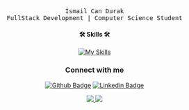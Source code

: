 

<div align="center">
    <!-- <img src="https://i.pinimg.com/originals/c4/96/56/c49656042d417189f6d0f89af1fda4ca.gif"
        width="250px" />
    <br /> -->
  
  <samp> İsmail Can Durak </samp> <br />
    <samp> FullStack Development | Computer Science Student </samp> <br />
    <samp></samp>
  
#### 🛠 Skills 🛠

[![My Skills](https://skillicons.dev/icons?i=html,css,js,cs,c,cpp,py,swift)](https://skillicons.dev)
  
### Connect with me

[![Github Badge](https://img.shields.io/badge/-Github-FFE4C4?style=quare&labelColor=FFE4C4&logo=Github&logoColor=white&link=link)](https://github.com/mamba-byte) 
[![Linkedin Badge](https://img.shields.io/badge/-Linkedin-DCDCDC?style=flat-quare&labelColor=DCDCDC&logo=linkedin&logoColor=white&link=link)](https://www.linkedin.com/in/ismail-can-durak-6a6814175/)




<a href="https://github.com/mamba-byte/github-profile-views-counter">
  <img src="https://komarev.com/ghpvc/?username=mamba-byte&color=9A8181">
</a>

<img src="{https://img.shields.io/badge/dell%20laptop-007DB8?style=for-the-badge&logo=dell&logoColor=white}"/>

